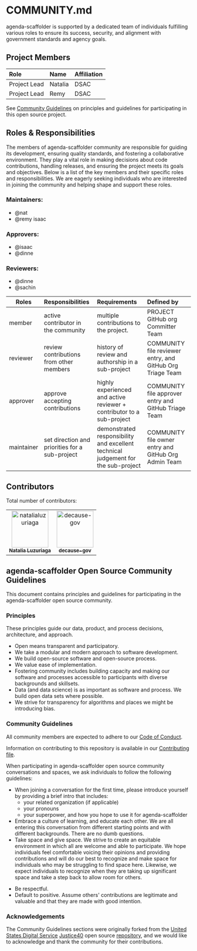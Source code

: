 # COMMUNITY.md

agenda-scaffolder is supported by a dedicated team of individuals fulfilling various roles to ensure its success, security, and alignment with government standards and agency goals.

## Project Members

<!-- TODO: Who are the points of contact in your project who are responsible/accountable for the project? This can often be an engineering or design manager or leader, who may or may not be the primary maintainers of the project.

Roles to include, but not limited to: Project Owner, Technical Lead, Developers/Contributors, Community Manager, Security Team, Policy Advisor, Contracting Officer's Representative, Compliance Officer, Procurement Officer -->

| Role   | Name    | Affiliation    |
| :----- | :------ | :------------- |
| Project Lead | Natalia | DSAC |
| Project Lead | Remy | DSAC |

<!-- TODO: A CODEOWNERS.md file is available in .github to define individuals responsible for specific parts of the codebase. Provide a reference to this file if used:

See [CODEOWNERS.md](.github/CODEOWNERS.md) for a list of those responsible for the code and documentation in this repository.
-->

See [Community Guidelines](#agenda-scaffolder-open-source-community-guidelines) on principles and guidelines for participating in this open source project.

## Roles & Responsibilities

The members of agenda-scaffolder community are responsible for guiding its development, ensuring quality standards, and fostering a collaborative environment. They play a vital role in making decisions about code contributions, handling releases, and ensuring the project meets its goals and objectives. Below is a list of the key members and their specific roles and responsibilities. We are eagerly seeking individuals who are interested in joining the community and helping shape and support these roles.

### Maintainers:

- @nat
- @remy isaac

<!-- TODO: List the individuals who are the maintainers. What groups/domains are maintainers a part of? Does your project have domains/areas that are maintained by specific people? List @USERNAMES directly, or any @ALIASES for groups/teams. -->

### Approvers:

- @isaac
- @dinne

<!-- TODO: Who are the project approvers? List out @USERNAMES where possible so they can be tagged in issues/PRs directly. -->

### Reviewers:

- @dinne
- @sachin

<!-- TODO: Who are the project reviewers? List out @USERNAMES where possible so they can be tagged in issues/PRs directly. -->

| Roles      | Responsibilities                               | Requirements                                                                      | Defined by                                                |
| ---------- | :--------------------------------------------- | :-------------------------------------------------------------------------------- | :-------------------------------------------------------- |
| member     | active contributor in the community            | multiple contributions to the project.                                            | PROJECT GitHub org Committer Team                         |
| reviewer   | review contributions from other members        | history of review and authorship in a sub-project                                 | COMMUNITY file reviewer entry, and GitHub Org Triage Team |
| approver   | approve accepting contributions                | highly experienced and active reviewer + contributor to a sub-project             | COMMUNITY file approver entry and GitHub Triage Team      |
| maintainer | set direction and priorities for a sub-project | demonstrated responsibility and excellent technical judgement for the sub-project | COMMUNITY file owner entry and GitHub Org Admin Team      |

<!-- TODO: If the repository's release process is outlined in CONTRIBUTING.md, provide a reference to it:

See [CONTRIBUTING.md](CONTRIBUTING.md) for more details on the release process.
-->

## Contributors

<!-- TODO: A list of CONTRIBUTORS is generated below using contributors.yml located in the workflows directory. In order to automatically update the COMMUNITY.md, you must enter a secret into your Secrets and Variables under Actions within your repository settings. The name of the secret must be PUSH_TO_PROTECTED_BRANCH and the value must be a Personal Access Token with specific permissions. Please follow [this link](https://github.com/CasperWA/push-protected?tab=readme-ov-file#notes-on-token-and-user-permissions) for more information. -->

Total number of contributors: <!--CONTRIBUTOR COUNT START--> <!--CONTRIBUTOR COUNT END-->

<!-- readme: contributors -start -->
<table>
	<tbody>
		<tr>
            <td align="center">
                <a href="https://github.com/natalialuzuriaga">
                    <img src="https://avatars.githubusercontent.com/u/29980737?v=4" width="100;" alt="natalialuzuriaga"/>
                    <br />
                    <sub><b>Natalia Luzuriaga</b></sub>
                </a>
            </td>
            <td align="center">
                <a href="https://github.com/decause-gov">
                    <img src="https://avatars.githubusercontent.com/u/107957201?v=4" width="100;" alt="decause-gov"/>
                    <br />
                    <sub><b>decause-gov</b></sub>
                </a>
            </td>
		</tr>
	<tbody>
</table>
<!-- readme: contributors -end -->

<!--
### Alumni

TODO: Who are the past maintainers or contributors who previously played significant roles in this project who are no longer actively involved? Consider including their roles and dates for context.

We'd like to acknowledge the following individuals for their past contributions of this project:
-->

## agenda-scaffolder Open Source Community Guidelines

This document contains principles and guidelines for participating in the agenda-scaffolder open source community.

### Principles

These principles guide our data, product, and process decisions, architecture, and approach.

- Open means transparent and participatory.
- We take a modular and modern approach to software development.
- We build open-source software and open-source process.
- We value ease of implementation.
- Fostering community includes building capacity and making our software and processes accessible to participants with diverse backgrounds and skillsets.
- Data (and data science) is as important as software and process. We build open data sets where possible.
- We strive for transparency for algorithms and places we might be introducing bias.

### Community Guidelines

All community members are expected to adhere to our [Code of Conduct](CODE_OF_CONDUCT.md).

Information on contributing to this repository is available in our [Contributing file](CONTRIBUTING.md).

When participating in agenda-scaffolder open source community conversations and spaces, we ask individuals to follow the following guidelines:

- When joining a conversation for the first time, please introduce yourself by providing a brief intro that includes:
  - your related organization (if applicable)
  - your pronouns
  - your superpower, and how you hope to use it for agenda-scaffolder
- Embrace a culture of learning, and educate each other. We are all entering this conversation from different starting points and with different backgrounds. There are no dumb questions.
- Take space and give space. We strive to create an equitable environment in which all are welcome and able to participate. We hope individuals feel comfortable voicing their opinions and providing contributions and will do our best to recognize and make space for individuals who may be struggling to find space here. Likewise, we expect individuals to recognize when they are taking up significant space and take a step back to allow room for others.
<!-- TODO: Add if your repo has a community chat - Be present when joining synchronous conversations such as our community chat. Why be here if you're not going to _be here_? -->
- Be respectful.
- Default to positive. Assume others' contributions are legitimate and valuable and that they are made with good intention.

### Acknowledgements

The Community Guidelines sections were originally forked from the [United States Digital Service](https://usds.gov) [Justice40](https://thejustice40.com) open source [repository](https://github.com/usds/justice40-tool), and we would like to acknowledge and thank the community for their contributions.
